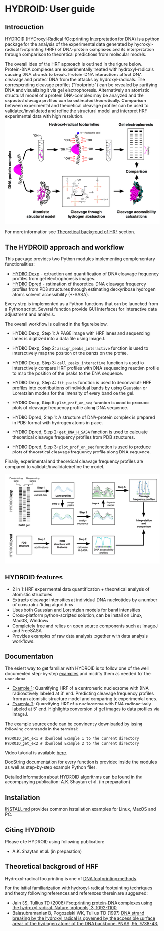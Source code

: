 # HYDROID: User guide

## Introduction
HYDROID (HYDroxyl-Radical fOotprinting Interpretation for DNA) is a python package for the analysis of the experimental data generated by hydroxyl-radical footprinting (HRF) of DNA-protein complexes and its interpretation through comparison to theoretical predictions from molecular models.

The overall idea of the HRF approach is outlined in the figure below. Protein-DNA complexes are experimentally treated with hydroxyl-radicals causing DNA strands to break. Protein-DNA interactions affect DNA cleavage and protect DNA from the attacks by hydroxyl-radicals. The corresponding cleavage profiles ("footprints") can be revealed by purifying DNA and visualizing it via gel electrophoresis. Alternatively an atomistic structural model of a protein DNA-complex may be analyzed and the expected clevage profiles can be estimated theoretically. Comparison between experimental and theoretical cleavage profiles  can be used to validated/invalidated and refine the structural model and interpret HRF experimental data with high resolution. 
![HRF](Figure1.png)

For more information see [Theoretical backgroud of HRF](#theoretical-backgroud-of-hrf) section.

## The HYDROID approach and workflow

This package provides two Python modules implementing complementary functionalities:
* [HYDROIDexp](../hydroid/HYDROIDexp.py) - extraction and quantification of DNA cleavage frequency profiles from gel electrophoresis images.
* [HYDROIDpred](../hydroid/HYDROIDpred.py) - estimation of theoretical DNA cleavage frequency profiles from PDB structures through estimating deoxyribose hydrogen atoms solvent accessibility (H-SASA).

Every step is implemented as a Python functions that can be launched from a Python script.
Several function provide GUI interfaces for interactive data adjustment and analysis.

The overall workflow is oulined in the figure below.
- HYDROIDexp, Step 1: A PAGE image with HRF lanes and sequencing lanes is digitized into a data file using ImageJ.
- HYDROIDexp, Step 2: `assign_peaks_interactive` function is used to interactively map the position of the bands on the profile.
- HYDROIDexp, Step 3: `call_peaks_interactive` function is used to interactively compare HRF profiles with DNA sequencing reaction profile to map the position of the peaks to the DNA sequence.
- HYDROIDexp, Step 4: `fit_peaks` function is used to deconvolute HRF profiles into contributions of individual bands by using Gaussian or Lorentzian models for the intensity of every band on the gel.
- HYDROIDexp, Step 5: `plot_prof_on_seq` function is used to produce plots of cleavage frequency profile along DNA sequence.

- HYDROIDpred, Step 1: A structure of DNA-protein complex is prepared in PDB-format with hydrogen atoms in place.
- HYDROIDpred, Step 2: `get_DNA_H_SASA` function is used to calculate theoretical cleavage frequency profiles from PDB structures.
- HYDROIDpred, Step 3: `plot_prof_on_seq` function is used to produce plots of theoretical cleavage frequency profile along DNA sequence.

Finally, experimental and theoretical cleavage frequency profiles are compared to validate/invalidate/refine the model. 


![WF](Figure2.png)

## HYDROID features
- 2 in 1: HRF experimental data quantification + theoretical analysis of atomistic structures
- Extracts cleavage intensities at individual DNA nucleotides by a number of constraint fitting algorithms
- Uses both Gaussian and Lorentzian models for band intensities
- Cross-platform python-scripted solution, can be install on Linux, MacOS, Windows
- Completely free and relies on open source components such as ImageJ and FreeSASA
- Provides examples of raw data analysis together with data analysis workflows.

## Documentation

The esiest way to get familiar with HYDROID is to follow one of the well documented step-by-step [examples](../examples) and modify them as needed for the user data:

* [Example 1](../examples/example1): Quantifying HRF of a centromeric nucleosome with DNA radioactively labeled at 3' end. Predicting cleavage frequency profiles from an atomistic structure model and comparing to experimental ones.
* [Example 2](../examples/example2): Quantifying HRF of a nucleosome with DNA radioactively labeled at 5' end. Highlights conversion of gel images to data profiles via ImageJ.

The example source code can be convinently downloaded by issing following commands in the terminal:
```
HYDROID_get_ex1 # download Example 1 to the current directory
HYDROID_get_ex2 # download Example 2 to the current directory
```

Video tutorial is available [here](https://www.youtube.com/playlist?list=PL_GHGdsPyn0nVSvrRnyvuvkRCrNBjqeuC).

DocString documentation for every function is provided inside the modules as well as step-by-step example Python files.

Detailed information about HYDROID algorithms can be found in the accompanying publication: A.K. Shaytan et al. (in preparation)

## Installation

[INSTALL.md](INSTALL.md) provides common installation examples for Linux, MacOS and PC.


## Citing HYDROID
Please cite HYDROID using following publication:
- A.K. Shaytan et al. (in preparation)

## Theoretical backgroud of HRF

Hydroxyl-radical footprinting is one of [DNA footprinting methods](https://en.wikipedia.org/wiki/DNA_footprinting).

For the initial familiarization with hydroxyl-radical footprinting techniques and theory following references and references therein are suggested:

* Jain SS, Tullius TD (2008) [Footprinting protein-DNA complexes using the hydroxyl radical. Nature protocols, 3, 1092-1100.](http://www.nature.com/nprot/journal/v3/n6/full/nprot.2008.72.html)
* Balasubramanian B, Pogozelski WK, Tullius TD (1997) [DNA strand breaking by the hydroxyl radical is governed by the accessible surface areas of the hydrogen atoms of the DNA backbone. PNAS, 95, 9738-43.](https://www.ncbi.nlm.nih.gov/pubmed/9707545)



